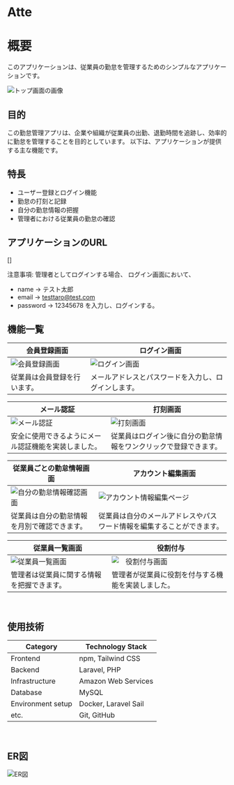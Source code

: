 # Atte

# 概要

このアプリケーションは、従業員の勤怠を管理するためのシンプルなアプリケーションです。

![トップ画面の画像](https://github.com/yabe-shiori/atte/assets/142664073/f2f4716f-0a24-4d27-82bd-a33f3c561856)


## 目的

この勤怠管理アプリは、企業や組織が従業員の出勤、退勤時間を追跡し、効率的に勤怠を管理することを目的としています。
以下は、アプリケーションが提供する主な機能です。

 ## 特長

- ユーザー登録とログイン機能
- 勤怠の打刻と記録
- 自分の勤怠情報の把握
- 管理者における従業員の勤怠の確認


## アプリケーションのURL
[]

注意事項:
管理者としてログインする場合、
ログイン画面において、

- name -> テスト太郎
- email -> testtaro@test.com
- password -> 12345678
  を入力し、ログインする。

## 機能一覧
| 会員登録画面 |　ログイン画面 |
| ---- | ---- |
| ![会員登録画面](https://github.com/yabe-shiori/atte/assets/142664073/74610f84-65d9-45e1-8556-52ec6931fcab) | ![ログイン画面](https://github.com/yabe-shiori/atte/assets/142664073/a26fb8b9-4097-4a44-bbfd-09eaf796fa49) |
| 従業員は会員登録を行います。 | メールアドレスとパスワードを入力し、ログインします。 |

| メール認証 | 打刻画面 |
| ---- | ---- |
| ![メール認証](https://github.com/yabe-shiori/atte/assets/142664073/68dad4e6-5597-4b5a-be21-fd2b53437f28)　| ![打刻画面](https://github.com/yabe-shiori/atte/assets/142664073/14f71903-b82a-494e-b42f-d2dbb34d2a94) |
| 安全に使用できるようにメール認証機能を実装しました。 | 従業員はログイン後に自分の勤怠情報をワンクリックで登録できます。 |


| 従業員ごとの勤怠情報画面 |　アカウント編集画面 |
| ---- | ---- |
| ![自分の勤怠情報確認画面](https://github.com/yabe-shiori/atte/assets/142664073/38740632-4d68-4a48-8963-45440f9103b3) | ![アカウント情報編集ページ](https://github.com/yabe-shiori/atte/assets/142664073/18185326-6125-4806-a7a4-fe58a5225214) | 
| 従業員は自分の勤怠情報を月別で確認できます。 | 従業員は自分のメールアドレスやパスワード情報を編集することができます。 |

| 従業員一覧画面 |　役割付与 |
| ---- | ---- |
| ![従業員一覧画面](https://github.com/yabe-shiori/atte/assets/142664073/c72f75d5-c164-4b7e-ac51-1c8c3c917394) | ![　役割付与画面](https://github.com/yabe-shiori/atte/assets/142664073/3d23e1b0-476a-467f-970f-bfe3c21da4b8) |
| 管理者は従業員に関する情報を把握できます。 | 管理者が従業員に役割を付与する機能を実装しました。 |

<br />

## 使用技術

| Category          | Technology Stack                                     |
| ----------------- | --------------------------------------------------   |
| Frontend          | npm, Tailwind CSS                                    |
| Backend           | Laravel, PHP                                         |
| Infrastructure    | Amazon Web Services                                  |
| Database          | MySQL                                                |
| Environment setup | Docker, Laravel Sail                                 |
| etc.              | Git, GitHub                                          |

<br />

## ER図

![ER図](https://github.com/yabe-shiori/atte/assets/142664073/9bff8fd7-7876-4480-b097-adb96b4490fd)

<br />

